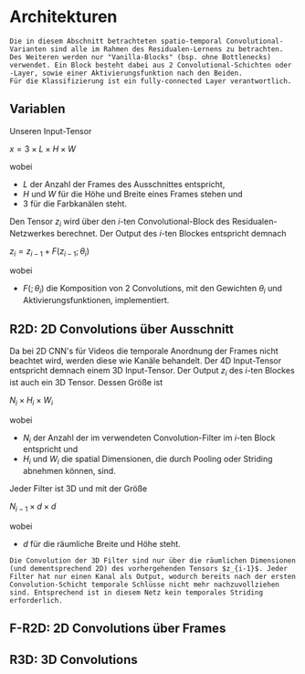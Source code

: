 # Architekturen

```{note}
Die in diesem Abschnitt betrachteten spatio-temporal Convolutional-Varianten sind alle im Rahmen des Residualen-Lernens zu betrachten.
Des Weiteren werden nur "Vanilla-Blocks" (bsp. ohne Bottlenecks) verwendet. Ein Block besteht dabei aus 2 Convolutional-Schichten oder -Layer, sowie einer Aktivierungsfunktion nach den Beiden.
Für die Klassifizierung ist ein fully-connected Layer verantwortlich.
```
## Variablen

Unseren Input-Tensor

$x = 3 \times L \times H \times W$

wobei 

- $L$ der Anzahl der Frames des Ausschnittes entspricht,
- $H$ und $W$ für die Höhe und Breite eines Frames stehen und
- $3$ für die Farbkanälen steht.

Den Tensor $z_i$ wird über den $i$-ten Convolutional-Block des Residualen-Netzwerkes berechnet. Der Output des $i$-ten Blockes entspricht demnach

$z_i = z_{i-1} + F(z_{i-1};\theta _i)$

wobei 

- $F(;\theta _i)$ die Komposition von 2 Convolutions, mit den Gewichten $\theta _i$ und Aktivierungsfunktionen, implementiert.

## R2D: 2D Convolutions über Ausschnitt

Da bei 2D CNN's für Videos die temporale Anordnung der Frames nicht beachtet wird, werden diese wie Kanäle behandelt.
Der 4D Input-Tensor entspricht demnach einem 3D Input-Tensor.
Der Output $z_i$ des $i$-ten Blockes ist auch ein 3D Tensor. Dessen Größe ist

$N_i \times H_i \times W_i$

wobei

- $N_i$ der Anzahl der im verwendeten Convolution-Filter im $i$-ten Block entspricht und
- $H_i$ und $W_i$ die spatial Dimensionen, die durch Pooling oder Striding abnehmen können, sind.

Jeder Filter ist 3D und mit der Größe

$N_{i-1} \times d \times d$

wobei

- $d$ für die räumliche Breite und Höhe steht.

```{note}
Die Convolution der 3D Filter sind nur über die räumlichen Dimensionen (und dementsprechend 2D) des vorhergehenden Tensors $z_{i-1}$. Jeder Filter hat nur einen Kanal als Output, wodurch bereits nach der ersten Convolution-Schicht temporale Schlüsse nicht mehr nachzuvollziehen sind. Entsprechend ist in diesem Netz kein temporales Striding erforderlich.
```

## F-R2D: 2D Convolutions über Frames

## R3D: 3D Convolutions